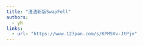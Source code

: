 ```yaml
---
title: "渣渣新版SwapFell"
authors:
  - yh
links:
  - url: "https://www.123pan.com/s/KPMSVv-JtPjv"
---
```

